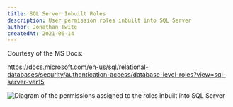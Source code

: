 ```yaml
---
title: SQL Server Inbuilt Roles
description: User permission roles inbuilt into SQL Server
author: Jonathan Twite
createdAt: 2021-06-14
---
```


Courtesy of the MS Docs:

<https://docs.microsoft.com/en-us/sql/relational-databases/security/authentication-access/database-level-roles?view=sql-server-ver15>

<div class="w-100-image-container">

![Diagram of the permissions assigned to the roles inbuilt into SQL Server](/content/code/permissions-of-database-roles.png)

</div>

